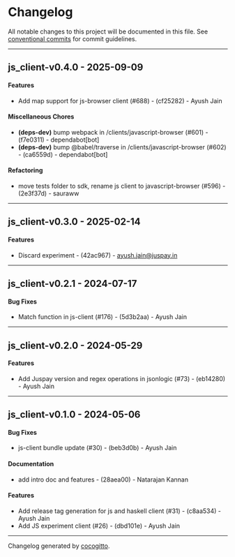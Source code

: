 # Changelog
All notable changes to this project will be documented in this file. See [conventional commits](https://www.conventionalcommits.org/) for commit guidelines.

- - -
## js_client-v0.4.0 - 2025-09-09
#### Features
- Add map support for js-browser client (#688) - (cf25282) - Ayush Jain
#### Miscellaneous Chores
- **(deps-dev)** bump webpack in /clients/javascript-browser (#601) - (f7e0311) - dependabot[bot]
- **(deps-dev)** bump @babel/traverse in /clients/javascript-browser (#602) - (ca6559d) - dependabot[bot]
#### Refactoring
- move tests folder to sdk, rename js client to javascript-browser (#596) - (2e3f37d) - sauraww

- - -

## js_client-v0.3.0 - 2025-02-14
#### Features
- Discard experiment - (42ac967) - ayush.jain@juspay.in

- - -

## js_client-v0.2.1 - 2024-07-17
#### Bug Fixes
- Match function in js-client (#176) - (5d3b2aa) - Ayush Jain

- - -

## js_client-v0.2.0 - 2024-05-29
#### Features
- Add Juspay version and regex operations in jsonlogic (#73) - (eb14280) - Ayush Jain

- - -

## js_client-v0.1.0 - 2024-05-06
#### Bug Fixes
- js-client bundle update (#30) - (beb3d0b) - Ayush Jain
#### Documentation
-  add intro doc and features - (28aea00) - Natarajan Kannan
#### Features
- Add release tag generation for js and haskell client (#31) - (c8aa534) - Ayush Jain
- Add JS experiment client (#26) - (dbd101e) - Ayush Jain

- - -

Changelog generated by [cocogitto](https://github.com/cocogitto/cocogitto).